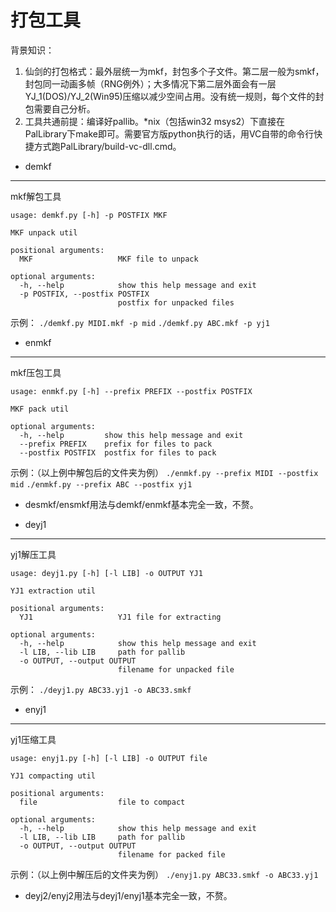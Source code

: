 打包工具
======
背景知识：
1. 仙剑的打包格式：最外层统一为mkf，封包多个子文件。第二层一般为smkf，封包同一动画多帧（RNG例外）；大多情况下第二层外面会有一层YJ_1(DOS)/YJ_2(Win95)压缩以减少空间占用。没有统一规则，每个文件的封包需要自己分析。
2. 工具共通前提：编译好pallib。\*nix（包括win32 msys2）下直接在PalLibrary下make即可。需要官方版python执行的话，用VC自带的命令行快捷方式跑PalLibrary/build-vc-dll.cmd。

* demkf
-------
mkf解包工具
```
usage: demkf.py [-h] -p POSTFIX MKF

MKF unpack util

positional arguments:
  MKF                   MKF file to unpack

optional arguments:
  -h, --help            show this help message and exit
  -p POSTFIX, --postfix POSTFIX
                        postfix for unpacked files
```
示例：
`./demkf.py MIDI.mkf -p mid`
`./demkf.py ABC.mkf -p yj1`

* enmkf
-------
mkf压包工具
```
usage: enmkf.py [-h] --prefix PREFIX --postfix POSTFIX

MKF pack util

optional arguments:
  -h, --help         show this help message and exit
  --prefix PREFIX    prefix for files to pack
  --postfix POSTFIX  postfix for files to pack
```
示例：（以上例中解包后的文件夹为例）
`./enmkf.py --prefix MIDI --postfix mid`
`./enmkf.py --prefix ABC --postfix yj1`

* desmkf/ensmkf用法与demkf/enmkf基本完全一致，不赘。

* deyj1
-------
yj1解压工具
```
usage: deyj1.py [-h] [-l LIB] -o OUTPUT YJ1

YJ1 extraction util

positional arguments:
  YJ1                   YJ1 file for extracting

optional arguments:
  -h, --help            show this help message and exit
  -l LIB, --lib LIB     path for pallib
  -o OUTPUT, --output OUTPUT
                        filename for unpacked file
```
示例：
`./deyj1.py ABC33.yj1 -o ABC33.smkf`

* enyj1
-------
yj1压缩工具
```
usage: enyj1.py [-h] [-l LIB] -o OUTPUT file

YJ1 compacting util

positional arguments:
  file                  file to compact

optional arguments:
  -h, --help            show this help message and exit
  -l LIB, --lib LIB     path for pallib
  -o OUTPUT, --output OUTPUT
                        filename for packed file
```
示例：（以上例中解压后的文件夹为例）
`./enyj1.py ABC33.smkf -o ABC33.yj1`

* deyj2/enyj2用法与deyj1/enyj1基本完全一致，不赘。
